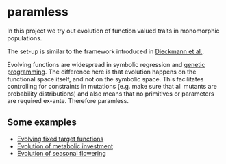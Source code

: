 paramless
=========

In this project we try out evolution of function valued traits in monomorphic populations. 

The set-up is similar to the framework introduced in [Dieckmann et al.](http://www.sciencedirect.com/science/article/pii/S0022519305005266).

Evolving functions are widespread in symbolic regression and [genetic programming](http://en.wikipedia.org/wiki/Genetic_programming). The difference here is that evolution happens on the functional space itself, and not on the symbolic space. This facilitates controlling for constraints in mutations (e.g. make sure that all mutants are probability distributions) and also means that no primitives or parameters are required ex-ante. Therefore paramless.

Some examples
-------------
 * [Evolving fixed target functions](http://nbviewer.ipython.org/urls/raw.github.com/juliangarcia/paramless/master/notebooks/on_a_line_examples.ipynb)
 * [Evolution of metabolic investment](http://nbviewer.ipython.org/urls/raw.github.com/juliangarcia/paramless/master/notebooks/evolution%2520of%2520metabolic%2520investment.ipynb)
 * [Evolution of seasonal flowering](http://nbviewer.ipython.org/urls/raw.github.com/juliangarcia/paramless/master/notebooks/seasonal_flowering.ipynb)
 


